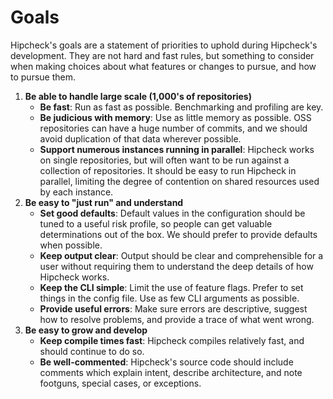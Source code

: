 
# Goals

Hipcheck's goals are a statement of priorities to uphold during Hipcheck's
development. They are not hard and fast rules, but something to consider when
making choices about what features or changes to pursue, and how to pursue
them.

1. __Be able to handle large scale (1,000's of repositories)__
    - __Be fast__: Run as fast as possible. Benchmarking and profiling are key.
    - __Be judicious with memory__: Use as little memory as possible. OSS repositories can have a huge number of commits, and we should avoid duplication of that data wherever possible.
    - __Support numerous instances running in parallel__: Hipcheck works on single repositories, but will often want to be run against a collection of repositories. It should be easy to run Hipcheck in parallel, limiting the degree of contention on shared resources used by each instance.
2. __Be easy to "just run" and understand__
    - __Set good defaults__: Default values in the configuration should be tuned to a useful risk profile, so people can get valuable determinations out of the box. We should prefer to provide defaults when possible.
    - __Keep output clear__: Output should be clear and comprehensible for a user without requiring them to understand the deep details of how Hipcheck works.
    - __Keep the CLI simple__: Limit the use of feature flags. Prefer to set things in the config file. Use as few CLI arguments as possible.
    - __Provide useful errors__: Make sure errors are descriptive, suggest how to resolve problems, and provide a trace of what went wrong.
3. __Be easy to grow and develop__
    - __Keep compile times fast__: Hipcheck compiles relatively fast, and should continue to do so.
    - __Be well-commented__: Hipcheck's source code should include comments which explain intent, describe architecture, and note footguns, special cases, or exceptions.
